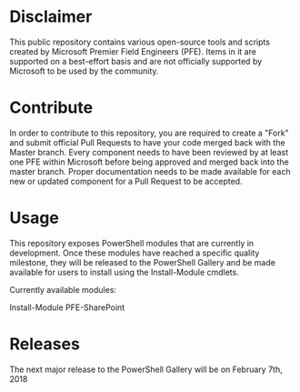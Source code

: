 # Disclaimer

This public repository contains various open-source tools and scripts created by Microsoft Premier Field Engineers (PFE). Items in it are supported on a best-effort basis and are not officially supported by Microsoft to be used by the community.

# Contribute

In order to contribute to this repository, you are required to create a "Fork" and submit official Pull Requests to have your code merged back with the Master branch. Every component needs to have been reviewed by at least one PFE within Microsoft before being approved and merged back into the master branch. Proper documentation needs to be made available for each new or updated component for a Pull Request to be accepted.

# Usage

This repository exposes PowerShell modules that are currently in development. Once these modules have reached a specific quality milestone, they will be released to the PowerShell Gallery and be made available for users to install using the Install-Module cmdlets.

Currently available modules:

Install-Module PFE-SharePoint

# Releases

The next major release to the PowerShell Gallery will be on February 7th, 2018
